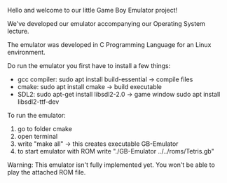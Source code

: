 Hello and welcome to our little Game Boy Emulator project!

We've developed our emulator accompanying our Operating System lecture.

The emulator was developed in C Programming Language for an Linux environment.

Do run the emulator you first have to install a few things:
- gcc compiler: sudo apt install build-essential -> compile files
- cmake: sudo apt install cmake -> build executable
- SDL2: sudo apt-get install libsdl2-2.0 -> game window
        sudo apt install libsdl2-ttf-dev

To run the emulator:
1) go to folder cmake
2) open terminal
3) write "make all" -> this creates executable GB-Emulator
4) to start emulator with ROM write "./GB-Emulator ../../roms/Tetris.gb"

Warning: This emulator isn't fully implemented yet. You won't be able to play the attached ROM file.  